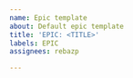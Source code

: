 ```yaml
---
name: Epic template
about: Default epic template
title: 'EPIC: <TITLE>'
labels: EPIC
assignees: rebazp

---
```



